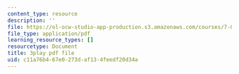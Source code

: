 ```yaml
---
content_type: resource
description: ''
file: https://ol-ocw-studio-app-production.s3.amazonaws.com/courses/7-016-introductory-biology-fall-2018/c11a76b467e0273daf134feedf20d34a_fWt9yHslDo.pdf
file_type: application/pdf
learning_resource_types: []
resourcetype: Document
title: 3play pdf file
uid: c11a76b4-67e0-273d-af13-4feedf20d34a
---
```

